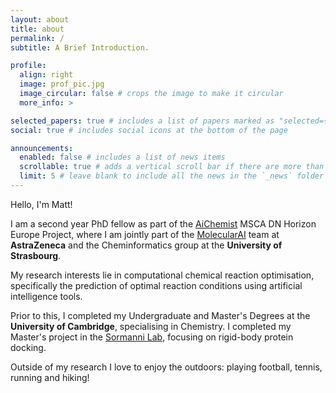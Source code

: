 ```yaml
---
layout: about
title: about
permalink: /
subtitle: A Brief Introduction.

profile:
  align: right
  image: prof_pic.jpg
  image_circular: false # crops the image to make it circular
  more_info: >

selected_papers: true # includes a list of papers marked as "selected={true}"
social: true # includes social icons at the bottom of the page

announcements:
  enabled: false # includes a list of news items
  scrollable: true # adds a vertical scroll bar if there are more than 3 news items
  limit: 5 # leave blank to include all the news in the `_news` folder
---
```


Hello, I'm Matt!

I am a second year PhD fellow as part of the [AiChemist](https://aichemist.eu) MSCA DN Horizon Europe Project, where I am jointly part of the [MolecularAI](https://github.com/molecularai) team at **AstraZeneca** and the Cheminformatics group at the **University of Strasbourg**.

My research interests lie in computational chemical reaction optimisation, specifically the prediction of optimal reaction conditions using artificial intelligence tools.

Prior to this, I completed my Undergraduate and Master's Degrees at the **University of Cambridge**, specialising in Chemistry. I completed my Master's project in the [Sormanni Lab](https://www-sormanni.ch.cam.ac.uk), focusing on rigid-body protein docking.

Outside of my research I love to enjoy the outdoors: playing football, tennis, running and hiking!
